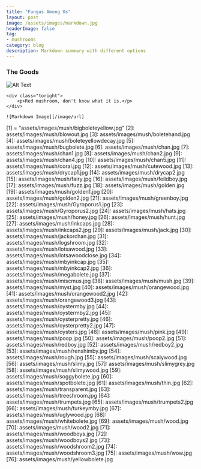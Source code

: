 ```yaml
---
title: "Fungus Among Us"
layout: post
image: /assets/images/markdown.jpg
headerImage: false
tag:
- mushrooms
category: blog
description: Markdown summary with different options
---
```


### The Goods

<div class="side-by-side">
    <div class="toleft">
        <img class="image" src={{[1]}} alt="Alt Text">
    </div>

    <div class="toright">
        <p>Red mushroom, don't know what it is.</p>
    </div>
	
	![Markdowm Image][/image/url]
</div>

[1] = "assets/images/mush/bigboleteyellow.jpg"
[2]: assets/images/mush/blowout.jpg
[3]: assets/images/mush/boletehand.jpg
[4]: assets/images/mush/boleteyellowdecay.jpg
[5]: assets/images/mush/bugbolete.jpg
[6]: assets/images/mush/chan.jpg
[7]: assets/images/mush/chan1.jpg
[8]: assets/images/mush/chan2.jpg
[9]: assets/images/mush/chan4.jpg
[10]: assets/images/mush/chan5.jpg
[11]: assets/images/mush/coral.jpg
[12]: assets/images/mush/cutewood.jpg
[13]: assets/images/mush/drycap1.jpg
[14]: assets/images/mush/drycap2.jpg
[15]: assets/images/mush/fairy.jpg
[16]: assets/images/mush/feildboy.jpg
[17]: assets/images/mush/fuzz.jpg
[18]: assets/images/mush/golden.jpg
[19]: assets/images/mush/golden1.jpg
[20]: assets/images/mush/golden2.jpg
[21]: assets/images/mush/greenboy.jpg
[22]: assets/images/mush/Gyroporus1.jpg
[23]: assets/images/mush/Gyroporus2.jpg
[24]: assets/images/mush/hats.jpg
[25]: assets/images/mush/honey.jpg
[26]: assets/images/mush/hunt.jpg
[27]: assets/images/mush/inkcaps.jpg
[28]: assets/images/mush/inkcaps2.jpg
[29]: assets/images/mush/jack.jpg
[30]: assets/images/mush/jackorchan.jpg
[31]: assets/images/mush/logshroom.jpg
[32]: assets/images/mush/lotsawood.jpg
[33]: assets/images/mush/lotsawoodclose.jpg
[34]: assets/images/mush/mbyinkcap.jpg
[35]: assets/images/mush/mbyinkcap2.jpg
[36]: assets/images/mush/megabolete.jpg
[37]: assets/images/mush/miscmus.jpg
[38]: assets/images/mush/mush.jpg
[39]: assets/images/mush/myst.jpg
[40]: assets/images/mush/orangewood.jpg
[41]: assets/images/mush/orangewood2.jpg
[42]: assets/images/mush/orangewood3.jpg
[43]: assets/images/mush/oystermby.jpg
[44]: assets/images/mush/oystermby2.jpg
[45]: assets/images/mush/oysterpretty.jpg
[46]: assets/images/mush/oysterpretty2.jpg
[47]: assets/images/mush/oysters.jpg
[48]: assets/images/mush/pink.jpg
[49]: assets/images/mush/poop.jpg
[50]: assets/images/mush/poop2.jpg
[51]: assets/images/mush/redboy.jpg
[52]: assets/images/mush/redboy2.jpg
[53]: assets/images/mush/renshimby.jpg
[54]: assets/images/mush/rough.jpg
[55]: assets/images/mush/scalywood.jpg
[56]: assets/images/mush/slimy.jpg
[57]: assets/images/mush/slimygrey.jpg
[58]: assets/images/mush/slimywood.jpg
[59]: assets/images/mush/soggybolete.jpg
[60]: assets/images/mush/spotbolete.jpg
[61]: assets/images/mush/thin.jpg
[62]: assets/images/mush/transparent.jpg
[63]: assets/images/mush/treeshroom.jpg
[64]: assets/images/mush/trumpets.jpg
[65]: assets/images/mush/trumpets2.jpg
[66]: assets/images/mush/turkeymby.jpg
[67]: assets/images/mush/uglywood.jpg
[68]: assets/images/mush/whitebolete.jpg
[69]: assets/images/mush/wood.jpg
[70]: assets/images/mush/wood2.jpg
[71]: assets/images/mush/woodboys.jpg
[72]: assets/images/mush/woodboys2.jpg
[73]: assets/images/mush/woodshroom2.jpg
[74]: assets/images/mush/woodshroom3.jpg
[75]: assets/images/mush/wow.jpg
[76]: assets/images/mush/yellowbolete.jpg